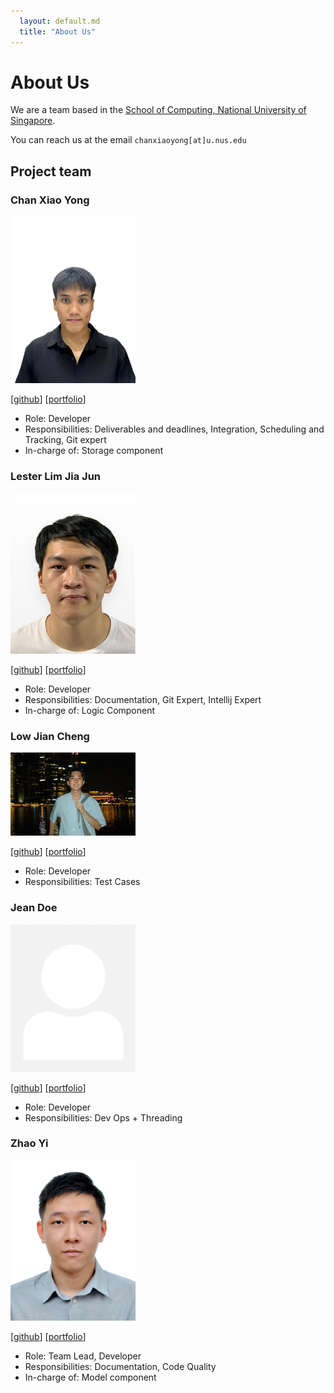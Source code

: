 ```yaml
---
  layout: default.md
  title: "About Us"
---
```


# About Us

We are a team based in the [School of Computing, National University of Singapore](http://www.comp.nus.edu.sg).

You can reach us at the email `chanxiaoyong[at]u.nus.edu`

## Project team

### Chan Xiao Yong

<img src="images/caxewhy.png" width="200px">

[[github](https://github.com/caxewhy)]
[[portfolio](team/caxewhy.md)]

* Role: Developer
* Responsibilities: Deliverables and deadlines, Integration, Scheduling and Tracking, Git expert
* In-charge of: Storage component

### Lester Lim Jia Jun

<img src="images/lesterlimjj.png" width="200px">

[[github](http://github.com/lesterlimjj)]
[[portfolio](team/lester.md)]

* Role: Developer
* Responsibilities: Documentation, Git Expert, Intellij Expert
* In-charge of: Logic Component

### Low Jian Cheng

<img src="images/jiancheng37.png" width="200px">

[[github](http://github.com/jiancheng37)] [[portfolio](team/jiancheng.md)]

* Role: Developer
* Responsibilities: Test Cases

### Jean Doe

<img src="images/johndoe.png" width="200px">

[[github](http://github.com/johndoe)]
[[portfolio](team/johndoe.md)]

* Role: Developer
* Responsibilities: Dev Ops + Threading

### Zhao Yi

<img src="images/toxoptimism.png" width="200px">

[[github](https://github.com/ToxOptimism)]
[[portfolio](team/zhaoyi.md)]

* Role: Team Lead, Developer
* Responsibilities: Documentation, Code Quality
* In-charge of: Model component
